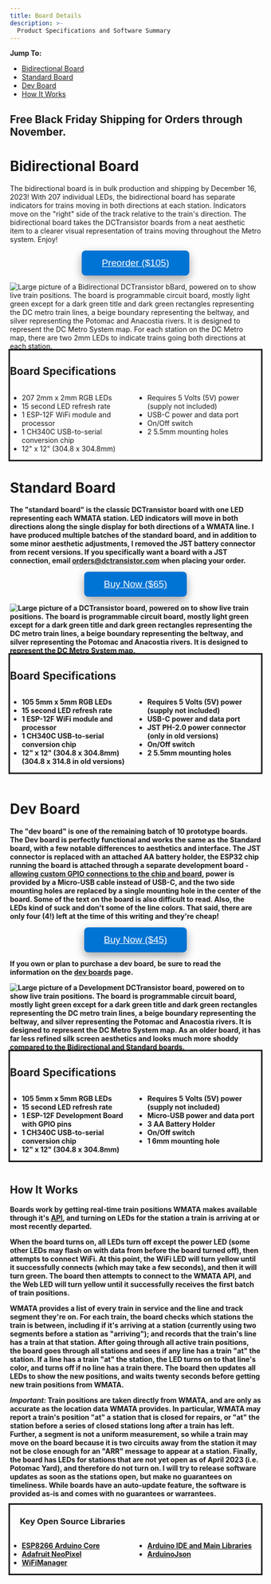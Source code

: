 ```yaml
---
title: Board Details
description: >-
  Product Specifications and Software Summary
---
```


**Jump To:**
* [Bidirectional Board](#bidirectional-board)
* [Standard Board](#standard-board)
* [Dev Board](#dev-board)
* [How It Works](#how-it-works)

## Free Black Friday Shipping for Orders through November.

# Bidirectional Board

The bidirectional board is in bulk production and shipping by December 16, 2023! With 207 individual LEDs, the bidirectional board has separate indicators for trains moving in both directions at each station. Indicators move on the "right" side of the track relative to the train's direction. The bidirectional board takes the DCTransistor boards from a neat aesthetic item to a clearer visual representation of trains moving throughout the Metro system. Enjoy! 

<button class="buybutton"><a href="https://buy.stripe.com/14kaHdcug0hxfjq28c" target="_blank" style="color: inherit">Preorder ($105)</a></button>


<img class="cover-board" src="{{ site.baseurl }}/images/bidirectional_board.jpg" alt="Large picture of a Bidirectional DCTransistor bBard, powered on to show live train positions. The board is programmable circuit board, mostly light green except for a dark green title and dark green rectangles representing the DC metro train lines, a beige boundary representing the beltway, and silver representing the Potomac and Anacostia rivers. It is designed to represent the DC Metro System map. For each station on the DC Metro map, there are two 2mm LEDs to indicate trains going both directions at each station.">

<div style="outline-style: solid; overflow: hidden">
  <h2>Board Specifications</h2>
  <div class="column">
    <ul>
      <li>207 2mm x 2mm RGB LEDs</li>
      <li>15 second LED refresh rate</li>
      <li>1 ESP-12F WiFi module and processor</li>
      <li>1 CH340C USB-to-serial conversion chip</li>
      <li>12" x 12" (304.8 x 304.8mm)</li>
    </ul>
  </div>
  <div class="column">
    <ul>
      <li>Requires 5 Volts (5V) power (supply not included)</li>
      <li>USB-C power and data port</li>
      <li>On/Off switch</li>
      <li>2 5.5mm mounting holes</li>
    </ul>
  </div>
</div>

<b>

# Standard Board

The "standard board" is the classic DCTransistor board with one LED representing each WMATA station. LED indicators will move in both directions along the single display for both directions of a WMATA line. I have produced multiple batches of the standard board, and in addition to some minor aesthetic adjustments, I removed the JST battery connector from recent versions. If you specifically want a board with a JST connection, email <a href="mailto:orders@dctransistor.com">orders@dctransistor.com</a> when placing your order.

<button class="buybutton"><a href="https://buy.stripe.com/dR616Dam80hx5IQaEG" target="_blank" style="color: inherit">Buy Now ($65)</a></button>


<img class="cover-board" src="{{ site.baseurl }}/images/lightup-board.jpg" alt="Large picture of a DCTransistor board, powered on to show live train positions. The board is programmable circuit board, mostly light green except for a dark green title and dark green rectangles representing the DC metro train lines, a beige boundary representing the beltway, and silver representing the Potomac and Anacostia rivers. It is designed to represent the DC Metro System map.">

<div style="outline-style: solid; overflow: hidden">
  <h2>Board Specifications</h2>
  <div class="column">
    <ul>
      <li>105 5mm x 5mm RGB LEDs</li>
      <li>15 second LED refresh rate</li>
      <li>1 ESP-12F WiFi module and processor</li>
      <li>1 CH340C USB-to-serial conversion chip</li>
      <li>12" x 12" (304.8 x 304.8mm) (304.8 x 314.8 in old versions)</li>
    </ul>
  </div>
  <div class="column">
    <ul>
      <li>Requires 5 Volts (5V) power (supply not included)</li>
      <li>USB-C power and data port</li>
      <li>JST PH-2.0 power connector (only in old versions)</li>
      <li>On/Off switch</li>
      <li>2 5.5mm mounting holes</li>
    </ul>
  </div>
</div>

<br>

# Dev Board

The "dev board" is one of the remaining batch of 10 prototype boards. The Dev board is perfectly functional and works the same as the Standard board, with a few notable differences to aesthetics and interface. The JST connector is replaced with an attached AA battery holder, the ESP32 chip running the board is attached through a separate development board - <u>allowing custom GPIO connections to the chip and board</u>, power is provided by a Micro-USB cable instead of USB-C, and the two side mounting holes are replaced by a single mounting hole in the center of the board. Some of the text on the board is also difficult to read. Also, the LEDs kind of suck and don't some of the line colors. That said, there are only four (4!) left at the time of this writing and they're cheap!

<button class="buybutton"><a href="https://buy.stripe.com/5kA9D965Sfcr2wEfZ3" target="_blank" style="color: inherit">Buy Now ($45)</a></button>

If you own or plan to purchase a dev board, **be sure to read** the information on the <a href="/dev-boards/">dev boards</a> page.

<img class="cover-board" src="{{ site.baseurl }}/images/dev-board-nov-23.jpg" alt="Large picture of a Development DCTransistor board, powered on to show live train positions. The board is programmable circuit board, mostly light green except for a dark green title and dark green rectangles representing the DC metro train lines, a beige boundary representing the beltway, and silver representing the Potomac and Anacostia rivers. It is designed to represent the DC Metro System map. As an older board, it has far less refined silk screen aesthetics and looks much more shoddy compared to the Bidirectional and Standard boards.">

<div style="outline-style: solid; overflow: hidden">
  <h2>Board Specifications</h2>
  <div class="column">
    <ul>
      <li>105 5mm x 5mm RGB LEDs</li>
      <li>15 second LED refresh rate</li>
      <li>1 ESP-12F Development Board with GPIO pins</li>
      <li>1 CH340C USB-to-serial conversion chip</li>
      <li>12" x 12" (304.8 x 304.8mm)</li>
    </ul>
  </div>
  <div class="column">
    <ul>
      <li>Requires 5 Volts (5V) power (supply not included)</li>
      <li>Micro-USB power and data port</li>
      <li>3 AA Battery Holder</li>
      <li>On/Off switch</li>
      <li>1 6mm mounting hole</li>
    </ul>
  </div>
</div>


<style>
  .column {
    float: left;
    width: 50%;
  }

  @media screen and (max-width: 600px) {
  .column {
    width: 100%;
  }
  }

  	.buybutton {
    background-color: #0074d4;
    color: white;
    border: none;
    text-align: center;
    text-decoration: none;
    display: block;
    justify-content: center;
    align-items: center;
    margin: 0 auto;
    font-size: 2vw;
    padding: 14px 40px;
    border-radius: 8px;
    box-shadow: 0 8px 16px 0 rgba(0,0,0,0.2), 0 6px 20px 0 rgba(0,0,0,0.19);
    pointer-events: pointer;
	}

  .buybutton:hover {
    transform: scale(1.05)
  }

  .buybutton-disabled{
    background-color: #808080;
    color: white;
    border: none;
    text-align: center;
    text-decoration: none;
    display: block;
    justify-content: center;
    align-items: center;
    margin: 0 auto;
    font-size: 24px;
    padding: 14px 40px;
    border-radius: 8px;
  }
</style>

<br>

## How It Works

Boards work by getting real-time train positions WMATA makes available through it's [API](https://developer.wmata.com/docs/services/5763fa6ff91823096cac1057/operations/5763fb35f91823096cac1058), and turning on LEDs for the station a train is arriving at or most recently departed. 

When the board turns on, all LEDs turn off except the power LED (some other LEDs may flash on with data from before the board turned off), then attempts to connect WiFi. At this point, the WiFi LED will turn yellow until it successfully connects (which may take a few seconds), and then it will turn green. The board then attempts to connect to the WMATA API, and the Web LED will turn yellow until it successfully receives the first batch of train positions.

WMATA provides a list of every train in service and the line and track segment they're on. For each train, the board checks which stations the train is between, including if it's arriving at a station (currently using two segments before a station as "arriving"); and records that the train's line has a train at that station. After going through all active train positions, the board goes through all stations and sees if any line has a train "at" the station. If a line has a train "at" the station, the LED turns on to that line's color, and turns off if no line has a train there. The board then updates all LEDs to show the new positions, and waits twenty seconds before getting new train positions from WMATA.

***Important:*** Train positions are taken directly from WMATA, and are only as accurate as the location data WMATA provides. In particular, WMATA may report a train's position "at" a station that is closed for repairs, or "at" the station before a series of closed stations long after a train has left. Further, a segment is not a uniform measurement, so while a train may move on the board because it is two circuits away from the station it may not be close enough for an "ARR" message to appear at a station. Finally, the board has LEDs for stations that are not yet open as of April 2023 (i.e. Potomac Yard), and therefore do not turn on. I will try to release software updates as soon as the stations open, but make no guarantees on timeliness. While boards have an auto-update feature, the software is provided as-is and comes with no guarantees or warrantees.

<div style="outline-style: solid; overflow: hidden">
  <h3 style="padding-left: 20px;">Key Open Source Libraries</h3>
    <div class="column">
      <ul>
        <li><a href="https://github.com/esp8266/Arduino">ESP8266 Arduino Core</a></li>
        <li><a href="https://github.com/adafruit/Adafruit_NeoPixel/">Adafruit NeoPixel</a></li>
        <li><a href="https://github.com/tzapu/WiFiManager/">WiFiManager</a></li>
      </ul>
    </div>
    <div class="column">
      <ul>
        <li><a href="https://www.arduino.cc/en/software">Arduino IDE and Main Libraries</a></li>
        <li><a href="https://arduinojson.org/">ArduinoJson</a></li>
      </ul>
    </div>
  </div>
